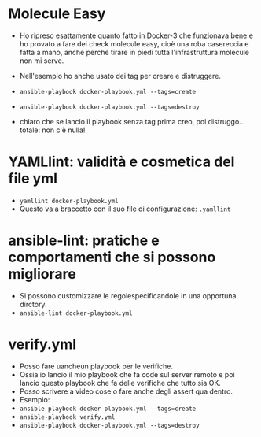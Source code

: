 # Molecule Easy
* Ho ripreso esattamente quanto fatto in Docker-3 che funzionava bene e ho provato a fare dei check molecule easy, cioè una roba casereccia e fatta
  a mano, anche perché tirare in piedi tutta l'infrastruttura molecule non mi serve.

* Nell'esempio ho anche usato dei tag per creare e distruggere.
* `ansible-playbook docker-playbook.yml --tags=create`
* `ansible-playbook docker-playbook.yml --tags=destroy`
* chiaro che se lancio il playbook senza tag prima creo, poi distruggo... totale: non c'è nulla!

# YAMLlint: validità e cosmetica del file yml
* `yamllint docker-playbook.yml`
* Questo va a braccetto con il suo file di configurazione: `.yamllint`

# ansible-lint: pratiche e comportamenti che si possono migliorare
* Si possono customizzare le regolespecificandole in una opportuna dirctory.
* `ansible-lint docker-playbook.yml`

# verify.yml
* Posso fare uancheun playbook per le verifiche.
* Ossia io lancio il mio playbook che fa code sul server remoto e poi lancio questo playbook che fa delle verifiche che tutto sia OK.
* Posso scrivere a video cose o fare anche degli assert qua dentro.
* Esempio: 
* `ansible-playbook docker-playbook.yml --tags=create`
* `ansible-playbook verify.yml`
* `ansible-playbook docker-playbook.yml --tags=destroy`

